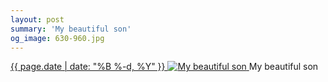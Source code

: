 ```yaml
---
layout: post
summary: 'My beautiful son'
og_image: 630-960.jpg
---
```


<p>
 <time>
  <a href="/630">
   {{ page.date | date: "%B %-d, %Y" }}
  </a>
 </time>
 <a href="/630">
  <img alt="My beautiful son" sizes="(min-width: 700px) 50vw, calc(100vw - 2rem)" src="{{ site.assets_url }}/630-480.jpg" srcset="{{ site.assets_url }}/630-240.jpg 240w, {{ site.assets_url }}/630-480.jpg 480w, {{ site.assets_url }}/630-720.jpg 720w, {{ site.assets_url }}/630-960.jpg 960w"/>
 </a>
 <span>
  My beautiful son
 </span>
</p>
